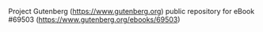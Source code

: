Project Gutenberg (https://www.gutenberg.org) public repository for
eBook #69503 (https://www.gutenberg.org/ebooks/69503)
